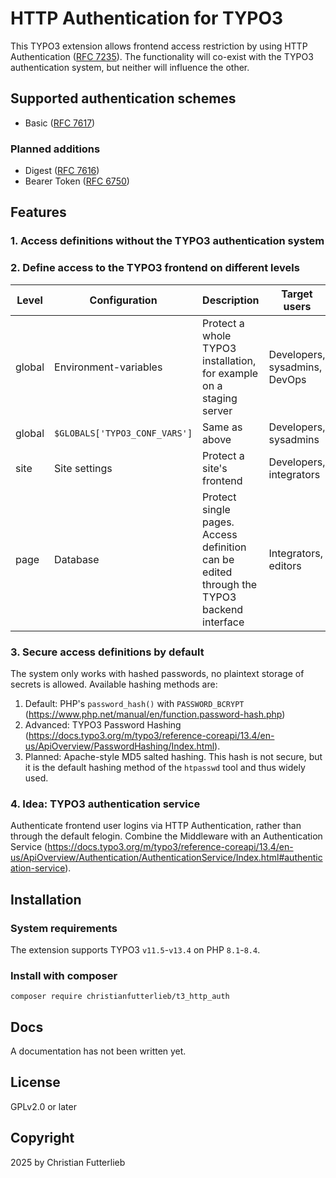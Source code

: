 # HTTP Authentication for TYPO3

This TYPO3 extension allows frontend access restriction by using HTTP
Authentication ([RFC 7235](https://datatracker.ietf.org/doc/html/rfc7235)). The
functionality will co-exist with the TYPO3 authentication system, but neither
will influence the other.

## Supported authentication schemes

* Basic ([RFC 7617](https://datatracker.ietf.org/doc/html/rfc7617))

### Planned additions

* Digest ([RFC 7616](https://datatracker.ietf.org/doc/html/rfc7616))
* Bearer Token ([RFC 6750](https://datatracker.ietf.org/doc/html/rfc6750))

## Features

### 1. Access definitions without the TYPO3 authentication system

### 2. Define access to the TYPO3 frontend on different levels

| Level | Configuration | Description | Target users |
| --- | --- | --- | --- |
| global | Environment-variables | Protect a whole TYPO3 installation, for example on a staging server | Developers, sysadmins, DevOps |
| global | `$GLOBALS['TYPO3_CONF_VARS']` | Same as above | Developers, sysadmins |
| site | Site settings | Protect a site's frontend | Developers, integrators |
| page | Database | Protect single pages. Access definition can be edited through the TYPO3 backend interface | Integrators, editors |

### 3. Secure access definitions by default

The system only works with hashed passwords, no plaintext storage of secrets is
allowed. Available hashing methods are:

1. Default: PHP's `password_hash()` with `PASSWORD_BCRYPT` (https://www.php.net/manual/en/function.password-hash.php)
2. Advanced: TYPO3 Password Hashing (https://docs.typo3.org/m/typo3/reference-coreapi/13.4/en-us/ApiOverview/PasswordHashing/Index.html).
3. Planned: Apache-style MD5 salted hashing. This hash is not secure, but it is
   the default hashing method of the `htpasswd` tool and thus widely used.

### 4. Idea: TYPO3 authentication service

Authenticate frontend user logins via HTTP Authentication, rather than through
the default felogin. Combine the Middleware with an Authentication Service
(https://docs.typo3.org/m/typo3/reference-coreapi/13.4/en-us/ApiOverview/Authentication/AuthenticationService/Index.html#authentication-service).


## Installation

### System requirements

The extension supports TYPO3 `v11.5`-`v13.4` on PHP `8.1`-`8.4`.

### Install with composer

```
composer require christianfutterlieb/t3_http_auth
```

## Docs

A documentation has not been written yet.

## License

GPLv2.0 or later

## Copyright

2025 by Christian Futterlieb
